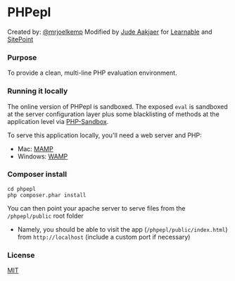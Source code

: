 PHPepl
======

Created by: [@mrjoelkemp](http://www.twitter.com/mrjoelkemp)
Modified by [Jude Aakjaer](http://github.com/santouras) for [Learnable](https://learnable.com) and [SitePoint](http://sitepoint.com)

### Purpose
To provide a clean, multi-line PHP evaluation environment.

### Running it locally

The online version of PHPepl is sandboxed. The exposed `eval` is sandboxed at the server configuration layer plus some blacklisting of methods at the application level via [PHP-Sandbox](https://github.com/fieryprophet/php-sandbox).

To serve this application locally, you'll need a web server and PHP:

* Mac: [MAMP](http://www.mamp.info/en/index.html)
* Windows: [WAMP](http://www.wampserver.com/en/)

### Composer install

    cd phpepl
    php composer.phar install

You can then point your apache server to serve files from the `/phpepl/public` root folder

* Namely, you should be able to visit the app (`/phpepl/public/index.html`) from `http://localhost` (include a custom port if necessary)

### License

[MIT](LICENSE)
